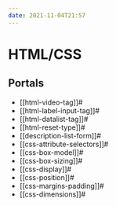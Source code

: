 ```yaml
---
date: 2021-11-04T21:57
---
```


HTML/CSS
========

Portals
-------

-   [[html-video-tag]]#
-   [[html-label-input-tag]]#
-   [[html-datalist-tag]]#
-   [[html-reset-type]]#
-   [[description-list-form]]#
-   [[css-attribute-selectors]]#
-   [[css-box-model]]#
-   [[css-box-sizing]]#
-   [[css-display]]#
-   [[css-position]]#
-   [[css-margins-padding]]#
-   [[css-dimensions]]#

